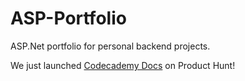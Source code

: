 # ASP-Portfolio
ASP.Net portfolio for personal backend projects.

We just launched [Codecademy Docs](https://github.com/KomoGit/ASP-Portfolio/tree/SEOTECH-Web-Page) on Product Hunt!
